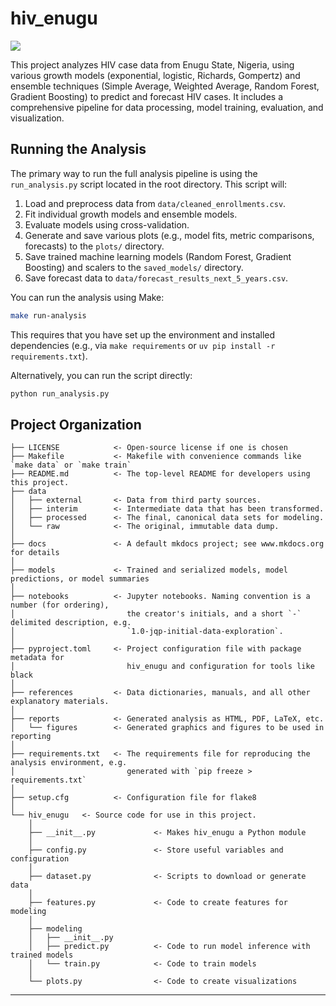 # hiv_enugu

<a target="_blank" href="https://cookiecutter-data-science.drivendata.org/">
    <img src="https.img.shields.io/badge/CCDS-Project%20template-328F97?logo=cookiecutter" />
</a>

This project analyzes HIV case data from Enugu State, Nigeria, using various growth models (exponential, logistic, Richards, Gompertz) and ensemble techniques (Simple Average, Weighted Average, Random Forest, Gradient Boosting) to predict and forecast HIV cases. It includes a comprehensive pipeline for data processing, model training, evaluation, and visualization.

## Running the Analysis

The primary way to run the full analysis pipeline is using the `run_analysis.py` script located in the root directory. This script will:
1. Load and preprocess data from `data/cleaned_enrollments.csv`.
2. Fit individual growth models and ensemble models.
3. Evaluate models using cross-validation.
4. Generate and save various plots (e.g., model fits, metric comparisons, forecasts) to the `plots/` directory.
5. Save trained machine learning models (Random Forest, Gradient Boosting) and scalers to the `saved_models/` directory.
6. Save forecast data to `data/forecast_results_next_5_years.csv`.

You can run the analysis using Make:
```bash
make run-analysis
```
This requires that you have set up the environment and installed dependencies (e.g., via `make requirements` or `uv pip install -r requirements.txt`).

Alternatively, you can run the script directly:
```bash
python run_analysis.py
```

## Project Organization

```
├── LICENSE            <- Open-source license if one is chosen
├── Makefile           <- Makefile with convenience commands like `make data` or `make train`
├── README.md          <- The top-level README for developers using this project.
├── data
│   ├── external       <- Data from third party sources.
│   ├── interim        <- Intermediate data that has been transformed.
│   ├── processed      <- The final, canonical data sets for modeling.
│   └── raw            <- The original, immutable data dump.
│
├── docs               <- A default mkdocs project; see www.mkdocs.org for details
│
├── models             <- Trained and serialized models, model predictions, or model summaries
│
├── notebooks          <- Jupyter notebooks. Naming convention is a number (for ordering),
│                         the creator's initials, and a short `-` delimited description, e.g.
│                         `1.0-jqp-initial-data-exploration`.
│
├── pyproject.toml     <- Project configuration file with package metadata for 
│                         hiv_enugu and configuration for tools like black
│
├── references         <- Data dictionaries, manuals, and all other explanatory materials.
│
├── reports            <- Generated analysis as HTML, PDF, LaTeX, etc.
│   └── figures        <- Generated graphics and figures to be used in reporting
│
├── requirements.txt   <- The requirements file for reproducing the analysis environment, e.g.
│                         generated with `pip freeze > requirements.txt`
│
├── setup.cfg          <- Configuration file for flake8
│
└── hiv_enugu   <- Source code for use in this project.
    │
    ├── __init__.py             <- Makes hiv_enugu a Python module
    │
    ├── config.py               <- Store useful variables and configuration
    │
    ├── dataset.py              <- Scripts to download or generate data
    │
    ├── features.py             <- Code to create features for modeling
    │
    ├── modeling                
    │   ├── __init__.py 
    │   ├── predict.py          <- Code to run model inference with trained models          
    │   └── train.py            <- Code to train models
    │
    └── plots.py                <- Code to create visualizations
```

--------

